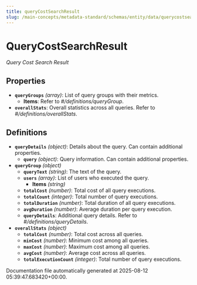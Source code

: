 ```yaml
---
title: queryCostSearchResult
slug: /main-concepts/metadata-standard/schemas/entity/data/querycostsearchresult
---
```


# QueryCostSearchResult

*Query Cost Search Result*

## Properties

- **`queryGroups`** *(array)*: List of query groups with their metrics.
  - **Items**: Refer to *#/definitions/queryGroup*.
- **`overallStats`**: Overall statistics across all queries. Refer to *#/definitions/overallStats*.
## Definitions

- **`queryDetails`** *(object)*: Details about the query. Can contain additional properties.
  - **`query`** *(object)*: Query information. Can contain additional properties.
- **`queryGroup`** *(object)*
  - **`queryText`** *(string)*: The text of the query.
  - **`users`** *(array)*: List of users who executed the query.
    - **Items** *(string)*
  - **`totalCost`** *(number)*: Total cost of all query executions.
  - **`totalCount`** *(integer)*: Total number of query executions.
  - **`totalDuration`** *(number)*: Total duration of all query executions.
  - **`avgDuration`** *(number)*: Average duration per query execution.
  - **`queryDetails`**: Additional query details. Refer to *#/definitions/queryDetails*.
- **`overallStats`** *(object)*
  - **`totalCost`** *(number)*: Total cost across all queries.
  - **`minCost`** *(number)*: Minimum cost among all queries.
  - **`maxCost`** *(number)*: Maximum cost among all queries.
  - **`avgCost`** *(number)*: Average cost across all queries.
  - **`totalExecutionCount`** *(integer)*: Total number of query executions.


Documentation file automatically generated at 2025-08-12 05:39:47.683420+00:00.
